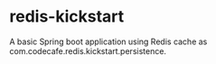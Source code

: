 # redis-kickstart
A basic Spring boot application using Redis cache as com.codecafe.redis.kickstart.persistence.
